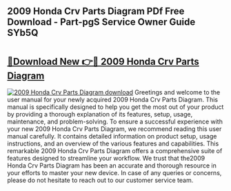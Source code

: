 ## 2009 Honda Crv Parts Diagram PDf Free Download - Part-pgS Service Owner Guide SYb5Q

# <h2><a href="http://dft82tw.blite.top/?on=2009+Honda+Crv+Parts+Diagram">🔗Download New 👉🔴 2009 Honda Crv Parts Diagram</a></h2>

[![2009 Honda Crv Parts Diagram download](https://i.imgur.com/lujVjoI.png)](http://dft82tw.blite.top/?on=2009+Honda+Crv+Parts+Diagram)
Greetings and welcome to the user manual for your newly acquired 2009 Honda Crv Parts Diagram. This manual is specifically designed to help you get the most out of your product by providing a thorough explanation of its features, setup, usage, maintenance, and problem-solving. To ensure a successful experience with your new 2009 Honda Crv Parts Diagram, we recommend reading this user manual carefully. It contains detailed information on product setup, usage instructions, and an overview of the various features and capabilities. This remarkable 2009 Honda Crv Parts Diagram offers a comprehensive suite of features designed to streamline your workflow. We trust that the2009 Honda Crv Parts Diagram has been an accurate and thorough resource in your efforts to master your new device. In case of any queries or concerns, please do not hesitate to reach out to our customer service team.
